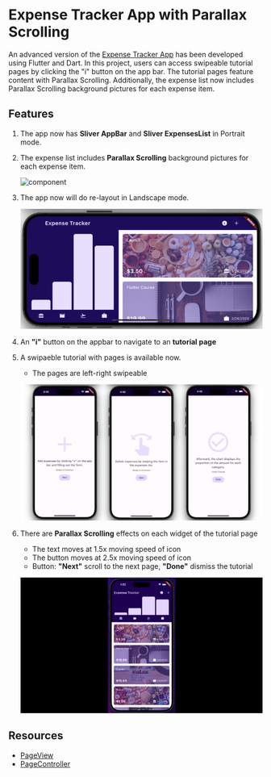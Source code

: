 # Expense Tracker App with Parallax Scrolling

An advanced version of the [Expense Tracker App](https://github.com/rogerchang1108/Expense-Tracker-App-with-Flutter) has been developed using Flutter and Dart. In this project, users can access swipeable tutorial pages by clicking the "i" button on the app bar. The tutorial pages feature content with Parallax Scrolling. Additionally, the expense list now includes Parallax Scrolling background pictures for each expense item.


## Features

1. The app now has **Sliver AppBar** and **Sliver ExpensesList** in Portrait mode.

2. The expense list includes **Parallax Scrolling** background pictures for each expense item.

   ![component](img/1.png)

3. The app now will do re-layout in Landscape mode. 
 
   ![component](img/2.png)

4. An **"i"** button on the appbar to navigate to an **tutorial page**

5. A swipaeble tutorial with pages is available now.
    - The pages are left-right swipeable

    ![component](img/3.png)

5. There are **Parallax Scrolling** effects on each widget of the tutorial page
    - The text moves at 1.5x moving speed of icon
    - The button moves at 2.5x moving speed of icon
    - Button: **"Next"** scroll to the next page, **"Done"** dismiss the tutorial
      
    ![component](img/4.gif)

## Resources

- [PageView](https://api.flutter.dev/flutter/widgets/PageView-class.html)
- [PageController](https://api.flutter.dev/flutter/painting/TextStyle-class.html)

